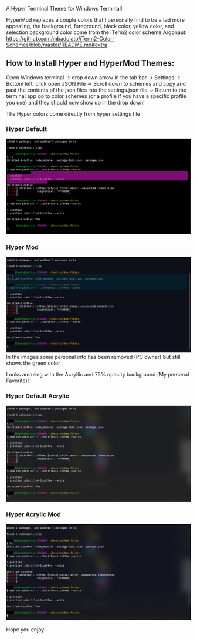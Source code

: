 A Hyper Terminal Theme for Windows Terminal!

HyperMod replaces a couple colors that I personally find to be a tad more appealing, the background, foreground, black color, yellow color, and selection background color come from the iTerm2 color scheme Argonaut: 
	https://github.com/mbadolato/iTerm2-Color-Schemes/blob/master/README.md#extra

## How to Install Hyper and HyperMod Themes:

Open Windows terminal -> drop down arrow in the tab bar -> Settings -> Bottom left, click open JSON File -> Scroll down to schemes and copy and past the contents of the json files into the settings.json file -> Return to the terminal app go to color schemes (or a profile if you have a specific profile you use) and they should now show up in the drop down!

The Hyper colors come directly from hyper settings file
### Hyper Default
![Screenshot](screenshots/Hyper.png)

### Hyper Mod
![Screenshot](screenshots/HyperMod.png)
In the images some personal info has been removed (PC owner) but still shows the green color

Looks amazing with the Acryllic and 75% opacity background (My personal Favorite)!
### Hyper Default Acrylic
![Screenshot](screenshots/HyperAcrylic.png)

### Hyper Acrylic Mod
![Screenshot](screenshots/HyperModAcrylic.png)


Hope you enjoy!